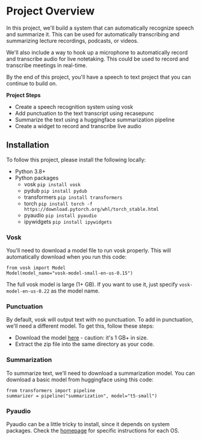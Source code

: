 # Project Overview

In this project, we'll build a system that can automatically recognize speech and summarize it.  This can be used for automatically transcribing and summarizing lecture recordings, podcasts, or videos.

We'll also include a way to hook up a microphone to automatically record and transcribe audio for live notetaking.  This could be used to record and transcribe meetings in real-time.

By the end of this project, you'll have a speech to text project that you can continue to build on.

**Project Steps**

* Create a speech recognition system using vosk
* Add punctuation to the text transcript using recasepunc
* Summarize the text using a huggingface summarization pipeline
* Create a widget to record and transcribe live audio




## Installation

To follow this project, please install the following locally:

* Python 3.8+
* Python packages
    * vosk `pip install vosk`
    * pydub `pip install pydub`
    * transformers `pip install transformers`
    * torch `pip install torch -f https://download.pytorch.org/whl/torch_stable.html`
    * pyaudio `pip install pyaudio`
    * ipywidgets `pip install ipywidgets`

### Vosk

You'll need to download a model file to run vosk properly.  This will automatically download when you run this code:

```
from vosk import Model
Model(model_name="vosk-model-small-en-us-0.15")
```

The full vosk model is large (1+ GB).  If you want to use it, just specify `vosk-model-en-us-0.22` as the model name.

### Punctuation

By default, vosk will output text with no punctuation.  To add in punctuation, we'll need a different model.  To get this, follow these steps:

* Download the model [here](https://alphacephei.com/vosk/models/vosk-recasepunc-en-0.22.zip) - caution: it's 1 GB+ in size.
* Extract the zip file into the same directory as your code.

### Summarization

To summarize text, we'll need to download a summarization model.  You can download a basic model from huggingface using this code:

```
from transformers import pipeline
summarizer = pipeline("summarization", model="t5-small")
```

### Pyaudio

Pyaudio can be a little tricky to install, since it depends on system packages.  Check the [homepage](http://people.csail.mit.edu/hubert/pyaudio/) for specific instructions for each OS.

